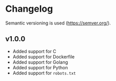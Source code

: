 # Changelog
Semantic versioning is used (https://semver.org/).

## v1.0.0
- Added support for С
- Added support for Dockerfile
- Added support for Golang
- Added support for Python
- Added support for `robots.txt`
